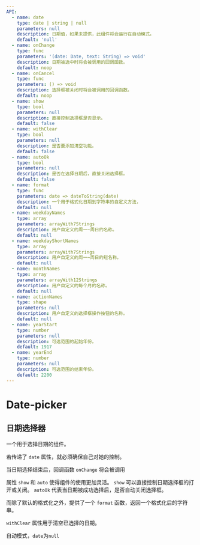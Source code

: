 ```yaml
---
API:
  - name: date
    type: date | string | null
    parameters: null
    description: 日期值，如果未提供，此组件将会运行在自动模式。
    default: 'null'
  - name: onChange
    type: func
    parameters: '(date: Date, text: String) => void'
    description: 日期被选中时将会被调用的回调函数。
    default: noop
  - name: onCancel
    type: func
    parameters: () => void
    description: 选择框被关闭时将会被调用的回调函数。
    default: noop
  - name: show
    type: bool
    parameters: null
    description: 直接控制选择框是否显示。
    default: false
  - name: withClear
    type: bool
    parameters: null
    description: 是否要添加清空功能。
    default: false
  - name: autoOk
    type: bool
    parameters: null
    description: 是否在选择日期后，直接关闭选择框。
    default: false
  - name: format
    type: func
    parameters: date => dateToString(date)
    description: 一个用于格式化日期到字符串的自定义方法，
    default: null
  - name: weekdayNames
    type: array
    parameters: arrayWith7Strings
    description: 用户自定义的周一~周日的名称。
    default: null
  - name: weekdayShortNames
    type: array
    parameters: arrayWith7Strings
    description: 用户自定义的周一~周日的短名称。
    default: null
  - name: monthNames
    type: array
    parameters: arrayWith12Strings
    description: 用户自定义的每个月的名称。
    default: null
  - name: actionNames
    type: shape
    parameters: null
    description: 用户自定义的选择框操作按钮的名称。
    default: null
  - name: yearStart
    type: number
    parameters: null
    description: 可选范围的起始年份。
    default: 1917
  - name: yearEnd
    type: number
    parameters: null
    description: 可选范围的结束年份。
    default: 2200
---
```


# Date-picker

<box>

## 日期选择器

一个用于选择日期的组件。

若传递了 `date` 属性，就必须确保自己对她的控制。

当日期选择结束后，回调函数 `onChange` 将会被调用

属性 `show` 和 `auto` 使得组件的使用更加灵活。 `show` 可以直接控制日期选择框的打开或关闭。 `autoOk` 代表当日期被成功选择后，是否自动关闭选择框。

而除了默认的格式化之外，提供了一个 `format` 函数，返回一个格式化后的字符串。

`withClear` 属性用于清空已选择的日期。

自动模式，`date`为`null`

<vuecode md center>

</vuecode>
</box>
